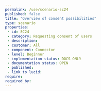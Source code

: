 ```yaml
---
permalink: /use/scenario-sc24
published: false
title: "Overview of consent possibilities"
type: scenario
properties:
 - id: SC24
 - category: Requesting consent of users
 - description: 
 - customer: All
 - component: Connector
 - level: Beginner
 - implementation status: DOCS ONLY
 - documentation status: OPEN
 - published: 
 - link to lucid: 
require:
required_by:
---
```

